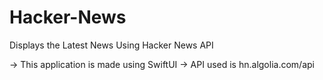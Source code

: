 # Hacker-News
Displays the Latest News Using Hacker News API

-> This application is made using SwiftUI
-> API used is hn.algolia.com/api
